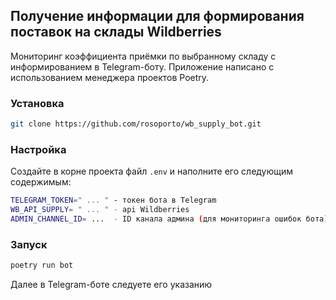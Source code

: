 ## Получение информации для формирования поставок на склады Wildberries
Мониторинг коэффициента приёмки по выбранному складу с информированием в Telegram-боту. Приложение написано с использованием  менеджера проектов Poetry.

### Установка
```bash
git clone https://github.com/rosoporto/wb_supply_bot.git
```

### Настройка
Создайте в корне проекта файл `.env` и наполните его следующим содержимым:

```bash
TELEGRAM_TOKEN=" ... " - токен бота в Telegram
WB_API_SUPPLY= " ... " - api Wildberries
ADMIN_CHANNEL_ID= ...  - ID канала админа (для мониторинга ошибок бота)
```

### Запуск
```python
poetry run bot
```
Далее в Telegram-боте следуете его указанию